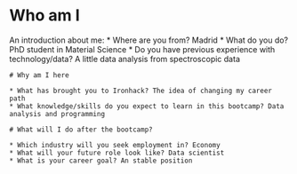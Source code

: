 # Who am I
 An introduction about me:
    * Where are you from? Madrid
    * What do you do? PhD student in Material Science
    * Do you have previous experience with technology/data? A little data analysis from spectroscopic data

    # Why am I here

    * What has brought you to Ironhack? The idea of changing my career path
    * What knowledge/skills do you expect to learn in this bootcamp? Data analysis and programming

    # What will I do after the bootcamp?

    * Which industry will you seek employment in? Economy
    * What will your future role look like? Data scientist
    * What is your career goal? An stable position